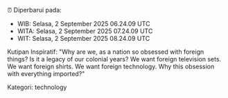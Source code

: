 ⏰ Diperbarui pada:
- WIB: Selasa, 2 September 2025 06.24.09 UTC
- WITA: Selasa, 2 September 2025 07.24.09 UTC
- WIT: Selasa, 2 September 2025 08.24.09 UTC

Kutipan Inspiratif:
"Why are we, as a nation so obsessed with foreign things? Is it a legacy of our colonial years? We want foreign television sets. We want foreign shirts. We want foreign technology. Why this obsession with everything imported?"


Kategori: technology

